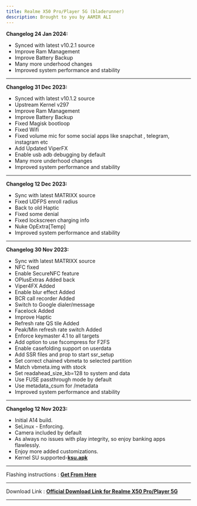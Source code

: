 ```yaml
---
title: Realme X50 Pro/Player 5G (bladerunner)
description: Brought to you by AAMIR ALI
---
```

<b>Changelog 24 Jan 2024:</b>
- Synced with latest v10.2.1 source
- Improve Ram Management
- Improve Battery Backup
- Many more underhood changes
- Improved system performance and stability

---

<b>Changelog 31 Dec 2023:</b>
- Synced with latest v10.1.2 source
- Upstream Kernel v297
- Improve Ram Management
- Improve Battery Backup
- Fixed Magisk bootloop
- Fixed Wifi
- Fixed volume mic for some social apps like snapchat , telegram, instagram etc
- Add Updated ViperFX
- Enable usb adb debugging by default
- Many more underhood changes
- Improved system performance and stability

---

<b>Changelog 12 Dec 2023:</b>
- Sync with latest MATRIXX source
- Fixed UDFPS enroll radius
- Back to old Haptic
- Fixed some denial
- Fixed lockscreen charging info
- Nuke OpExtra[Temp]
- Improved system performance and stability


---


<b>Changelog 30 Nov 2023:</b>

- Sync with latest MATRIXX source
- NFC fixed
- Enable SecureNFC feature
- OPlusExtras Added back
- Viper4FX Added
- Enable blur effect Added
- BCR call recorder Added
- Switch to Google dialer/message
- Facelock Added
- Improve Haptic
- Refresh rate QS tile Added 
- Peak/Min refresh rate switch Added
- Enforce keymaster 4.1 to all targets
- Add option to use fscompress for F2FS
- Enable casefolding support on userdata
- Add SSR files and prop to start ssr_setup
- Set correct chained vbmeta to selected partition
- Match vbmeta.img with stock
- Set readahead_size_kb=128 to system and data
- Use FUSE passthrough mode by default
- Use metadata_csum for /metadata
- Improved system performance and stability


---

<b>Changelog 12 Nov 2023:</b>

- Initial A14 build.
- SeLinux - Enforcing.
- Camera included by default 
- As always no issues with play integrity, so enjoy banking apps flawlessly.
- Enjoy more added
customizations.
- Kernel SU supported-[**ksu.apk**](https://t.me/Alischatroom/1225)

----

Flashing instructions : [**Get From Here**](bladerunner_inst.md)

----

Download Link : [**Official Download Link for Realme X50 Pro/Player 5G**](https://sourceforge.net/projects/projectmatrixx/files/Android-14/bladerunner/)

----
